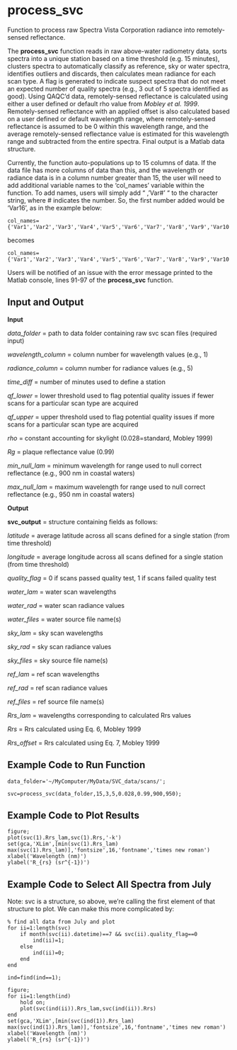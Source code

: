 # process_svc
Function to process raw Spectra Vista Corporation radiance into remotely-sensed reflectance.

The **process_svc** function reads in raw above-water radiometry data, sorts spectra into a unique station based on a time threshold (e.g. 15 minutes), clusters spectra to automatically classify as reference, sky or water spectra, identifies outliers and discards, then calculates mean radiance for each scan type. A flag is generated to indicate suspect spectra that do not meet an expected number of quality spectra (e.g., 3 out of 5 spectra identified as good). Using QAQC’d data, remotely-sensed reflectance is calculated using either a user defined or default rho value from *Mobley et al. 1999*. Remotely-sensed reflectance with an applied offset is also calculated based on a user defined or default wavelength range, where remotely-sensed reflectance is assumed to be 0 within this wavelength range, and the average remotely-sensed reflectance value is estimated for this wavelength range and subtracted from the entire spectra. Final output is a Matlab data structure.

Currently, the function auto-populations up to 15 columns of data. If the data file has more columns of data than this, and the wavelength or radiance data is in a column number greater than 15, the user will need to add additional variable names to the ‘col_names’ variable within the function. To add names, users will simply add “ ,’Var#’ “ to the character string, where # indicates the number. So, the first number added would be ‘Var16’, as in the example below:

    col_names={'Var1','Var2','Var3','Var4','Var5','Var6','Var7','Var8','Var9','Var10','Var11','Var12','Var13','Var14','Var15'};

becomes

    col_names={'Var1','Var2','Var3','Var4','Var5','Var6','Var7','Var8','Var9','Var10','Var11','Var12','Var13','Var14','Var15',’Var16};

Users will be notified of an issue with the error message printed to the Matlab console, lines 91-97 of the **process_svc** function.

## Input and Output

**Input**

*data_folder* = path to data folder  containing raw svc scan files (required input)

*wavelength_column* = column number for wavelength values (e.g., 1)

*radiance_column* = column number for radiance values (e.g., 5)

*time_diff* = number of minutes used to define a station

*qf_lower* = lower threshold used to flag potential quality issues if fewer scans for a particular scan type are acquired

*qf_upper* = upper threshold used to flag potential quality issues if more scans for a particular scan type are acquired

*rho* = constant accounting for skylight (0.028=standard, Mobley 1999)

*Rg* = plaque reflectance value (0.99)

*min_null_lam* = minimum wavelength for range used to null correct reflectance (e.g., 900 nm in coastal waters)

*max_null_lam* = maximum wavelength for range used to null correct reflectance (e.g., 950 nm in coastal waters)


**Output**

**svc_output** = structure containing fields as follows:

*latitude* = average latitude across all scans defined for a single station (from time threshold)

*longitude* = average longitude across all scans defined for a single station (from time threshold)

*quality_flag* = 0 if scans passed quality test, 1 if scans failed quality test

*water_lam* = water scan wavelengths

*water_rad* = water scan radiance values

*water_files* = water source file name(s)

*sky_lam* = sky scan wavelengths

*sky_rad* = sky scan radiance values

*sky_files* = sky source file name(s)

*ref_lam* = ref scan wavelengths

*ref_rad* = ref scan radiance values

*ref_files* = ref source file name(s)

*Rrs_lam* = wavelengths corresponding to calculated Rrs values

*Rrs* = Rrs calculated using Eq. 6, Mobley 1999

*Rrs_offset* = Rrs calculated using Eq. 7, Mobley 1999


## Example Code to Run Function

    data_folder='~/MyComputer/MyData/SVC_data/scans/';
 
    svc=process_svc(data_folder,15,3,5,0.028,0.99,900,950);

## Example Code to Plot Results

    figure;
    plot(svc(1).Rrs_lam,svc(1).Rrs,'-k')
    set(gca,'XLim',[min(svc(1).Rrs_lam) max(svc(1).Rrs_lam)],'fontsize',16,'fontname','times new roman')
    xlabel('Wavelength (nm)')
    ylabel('R_{rs} (sr^{-1})')

## Example Code to Select All Spectra from July

Note: svc is a structure, so above, we’re calling the first element of that structure to plot. We can make this more complicated by:

    % find all data from July and plot
    for ii=1:length(svc)
        if month(svc(ii).datetime)==7 && svc(ii).quality_flag==0
            ind(ii)=1;
        else
            ind(ii)=0;
        end
    end

    ind=find(ind==1);

    figure;
    for ii=1:length(ind)
        hold on;
        plot(svc(ind(ii)).Rrs_lam,svc(ind(ii)).Rrs)
    end
    set(gca,'XLim',[min(svc(ind(1)).Rrs_lam) max(svc(ind(1)).Rrs_lam)],'fontsize',16,'fontname','times new roman')
    xlabel('Wavelength (nm)')
    ylabel('R_{rs} (sr^{-1})')
